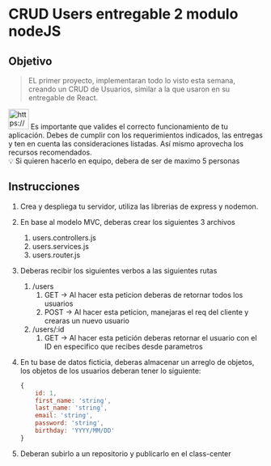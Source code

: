 # CRUD Users entregable 2 modulo nodeJS

## Objetivo
> EL primer proyecto, implementaran todo lo visto esta semana, creando un CRUD de Usuarios, similar a la que usaron en su entregable de React.
> 

<aside>
<img src="https://s3-us-west-2.amazonaws.com/secure.notion-static.com/bac1d108-9af4-43da-a957-e7d338efe19f/icons8-pin-100.png" alt="https://s3-us-west-2.amazonaws.com/secure.notion-static.com/bac1d108-9af4-43da-a957-e7d338efe19f/icons8-pin-100.png" width="40px" /> Es importante que valides el correcto funcionamiento de tu aplicación.
Debes de cumplir con los requerimientos indicados, las entregas y ten en cuenta las consideraciones listadas.
Así mismo aprovecha los recursos recomendados.
</aside>

<aside>
💡 Si quieren hacerlo en equipo, debera de ser de maximo 5 personas
</aside>

## Instrucciones
1. Crea y despliega tu servidor, utiliza las librerias de express y nodemon.
2. En base al modelo MVC, deberas crear los siguientes 3 archivos
    1. users.controllers.js
    2. users.services.js
    3. users.router.js
3. Deberas recibir los siguientes verbos a las siguientes rutas
    1. /users 
        1. GET → Al hacer esta peticion deberas de retornar todos los usuarios
        2. POST → Al hacer esta peticion, manejaras el req del cliente y crearas un nuevo usuario
    2. /users/:id
        1. GET → Al hacer esta petición deberas retornar el usuario con el ID en especifico que recibes desde parametros
4. En tu base de datos ficticia, deberas almacenar un arreglo de objetos, los objetos de los usuarios deberan tener lo siguiente:
    
    ```jsx
    {
    	id: 1,
    	first_name: 'string',
    	last_name: 'string',
    	email: 'string',
    	password: 'string',
    	birthday: 'YYYY/MM/DD'
    }
    ```
    
5. Deberan subirlo a un repositorio y publicarlo en el class-center